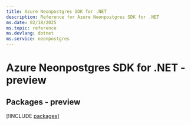 ```yaml
---
title: Azure Neonpostgres SDK for .NET
description: Reference for Azure Neonpostgres SDK for .NET
ms.date: 02/18/2025
ms.topic: reference
ms.devlang: dotnet
ms.service: neonpostgres
---
```

# Azure Neonpostgres SDK for .NET - preview
## Packages - preview
[!INCLUDE [packages](neonpostgres-index.md)]
